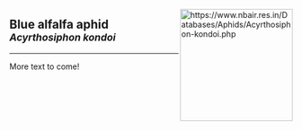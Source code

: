 <style>styles.less {border-bottom: none}</style>

<img 
title="https://www.nbair.res.in/Databases/Aphids/Acyrthosiphon-kondoi.php"
src="https://www.nbair.res.in/Databases/Aphids/images/Acyrthosiphonkondoi/Acyrthosiphonkondoi.jpg" 
height="200"
class="center"
align="right">



## Blue alfalfa aphid<br><sup>*Acyrthosiphon kondoi*</sup>
<hr>
More text to come!

<!--stackedit_data:
eyJoaXN0b3J5IjpbLTIwOTMxMTE2NDMsLTU4OTA1OTI0NSwtMT
U2ODIwNDkwNCw4Nzg3NDQwMzUsMjA5MjYzNzc1OCwzMTE3NDQ0
NDZdfQ==
-->